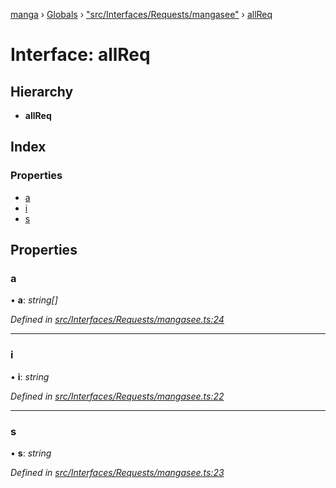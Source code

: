 [manga](../README.md) › [Globals](../globals.md) › ["src/Interfaces/Requests/mangasee"](../modules/_src_interfaces_requests_mangasee_.md) › [allReq](_src_interfaces_requests_mangasee_.allreq.md)

# Interface: allReq

## Hierarchy

* **allReq**

## Index

### Properties

* [a](_src_interfaces_requests_mangasee_.allreq.md#a)
* [i](_src_interfaces_requests_mangasee_.allreq.md#i)
* [s](_src_interfaces_requests_mangasee_.allreq.md#s)

## Properties

###  a

• **a**: *string[]*

*Defined in [src/Interfaces/Requests/mangasee.ts:24](https://github.com/tushar1210/manga-node/blob/3ac409b/src/Interfaces/Requests/mangasee.ts#L24)*

___

###  i

• **i**: *string*

*Defined in [src/Interfaces/Requests/mangasee.ts:22](https://github.com/tushar1210/manga-node/blob/3ac409b/src/Interfaces/Requests/mangasee.ts#L22)*

___

###  s

• **s**: *string*

*Defined in [src/Interfaces/Requests/mangasee.ts:23](https://github.com/tushar1210/manga-node/blob/3ac409b/src/Interfaces/Requests/mangasee.ts#L23)*
